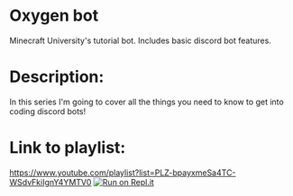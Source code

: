 # Oxygen bot
Minecraft University's tutorial bot. Includes basic discord bot features.
# Description:
In this series I'm going to cover all the things you need to know to get into coding discord bots!
# Link to playlist:
https://www.youtube.com/playlist?list=PLZ-bpayxmeSa4TC-WSdvFkiIgnY4YMTV0
[![Run on Repl.it](https://repl.it/badge/github/MCUniversity/oxygen)](https://repl.it/github/MCUniversity/oxygen)